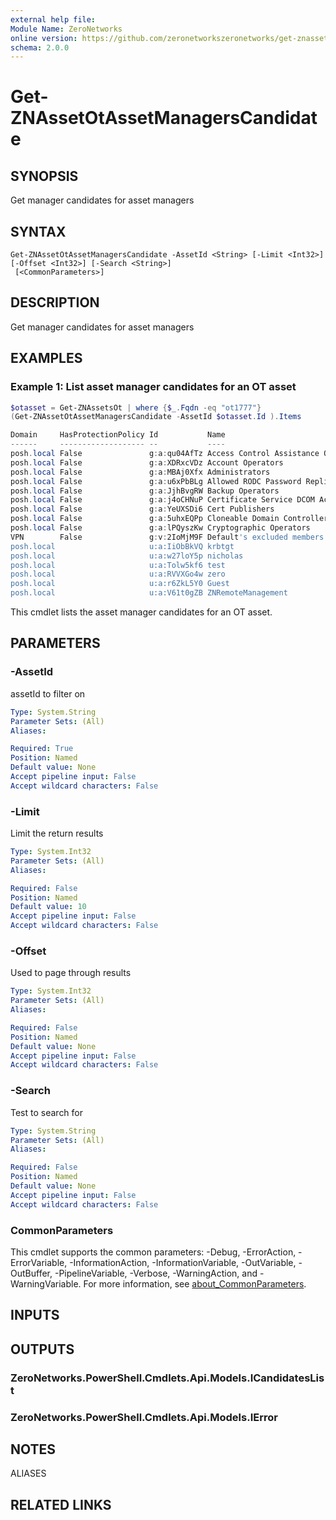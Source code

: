 ```yaml
---
external help file:
Module Name: ZeroNetworks
online version: https://github.com/zeronetworkszeronetworks/get-znassetotassetmanagerscandidate
schema: 2.0.0
---
```


# Get-ZNAssetOtAssetManagersCandidate

## SYNOPSIS
Get manager candidates for asset managers

## SYNTAX

```
Get-ZNAssetOtAssetManagersCandidate -AssetId <String> [-Limit <Int32>] [-Offset <Int32>] [-Search <String>]
 [<CommonParameters>]
```

## DESCRIPTION
Get manager candidates for asset managers

## EXAMPLES

### Example 1: List asset manager candidates for an OT asset
```powershell
$otasset = Get-ZNAssetsOt | where {$_.Fqdn -eq "ot1777"}
(Get-ZNAssetOtAssetManagersCandidate -AssetId $otasset.Id ).Items

Domain     HasProtectionPolicy Id           Name
------     ------------------- --           ----
posh.local False               g:a:qu04AfTz Access Control Assistance Operators
posh.local False               g:a:XDRxcVDz Account Operators
posh.local False               g:a:MBAj0Xfx Administrators
posh.local False               g:a:u6xPbBLg Allowed RODC Password Replication Group
posh.local False               g:a:JjhBvgRW Backup Operators
posh.local False               g:a:j4oCHNuP Certificate Service DCOM Access
posh.local False               g:a:YeUXSDi6 Cert Publishers
posh.local False               g:a:5uhxEQPp Cloneable Domain Controllers
posh.local False               g:a:lPQyszKw Cryptographic Operators
VPN        False               g:v:2IoMjM9F Default's excluded members group
posh.local                     u:a:IiObBkVQ krbtgt
posh.local                     u:a:w27loY5p nicholas
posh.local                     u:a:Tolw5kf6 test
posh.local                     u:a:RVVXGo4w zero
posh.local                     u:a:r6ZkL5Y0 Guest
posh.local                     u:a:V61t0gZB ZNRemoteManagement
```

This cmdlet lists the asset manager candidates for an OT asset.

## PARAMETERS

### -AssetId
assetId to filter on

```yaml
Type: System.String
Parameter Sets: (All)
Aliases:

Required: True
Position: Named
Default value: None
Accept pipeline input: False
Accept wildcard characters: False
```

### -Limit
Limit the return results

```yaml
Type: System.Int32
Parameter Sets: (All)
Aliases:

Required: False
Position: Named
Default value: 10
Accept pipeline input: False
Accept wildcard characters: False
```

### -Offset
Used to page through results

```yaml
Type: System.Int32
Parameter Sets: (All)
Aliases:

Required: False
Position: Named
Default value: None
Accept pipeline input: False
Accept wildcard characters: False
```

### -Search
Test to search for

```yaml
Type: System.String
Parameter Sets: (All)
Aliases:

Required: False
Position: Named
Default value: None
Accept pipeline input: False
Accept wildcard characters: False
```

### CommonParameters
This cmdlet supports the common parameters: -Debug, -ErrorAction, -ErrorVariable, -InformationAction, -InformationVariable, -OutVariable, -OutBuffer, -PipelineVariable, -Verbose, -WarningAction, and -WarningVariable. For more information, see [about_CommonParameters](http://go.microsoft.com/fwlink/?LinkID=113216).

## INPUTS

## OUTPUTS

### ZeroNetworks.PowerShell.Cmdlets.Api.Models.ICandidatesList

### ZeroNetworks.PowerShell.Cmdlets.Api.Models.IError

## NOTES

ALIASES

## RELATED LINKS

